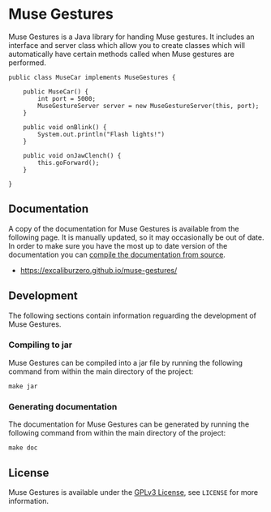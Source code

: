# Muse Gestures
Muse Gestures is a Java library for handing Muse gestures. It includes an interface and server class which allow you to create classes which will automatically have certain methods called when Muse gestures are performed.

```
public class MuseCar implements MuseGestures {

	public MuseCar() {
		int port = 5000;
		MuseGestureServer server = new MuseGestureServer(this, port);
	}

	public void onBlink() {
		System.out.println("Flash lights!")
	}

	public void onJawClench() {
		this.goForward();
	}

}
```

## Documentation
A copy of the documentation for Muse Gestures is available from the following page. It is manually updated, so it may occasionally be out of date. In order to make sure you have the most up to date version of the documentation you can [compile the documentation from source](#generating-documentation).

* https://excaliburzero.github.io/muse-gestures/

## Development
The following sections contain information reguarding the development of Muse Gestures.

### Compiling to jar
Muse Gestures can be compiled into a jar file by running the following command from within the main directory of the project:

```
make jar
```

### Generating documentation
The documentation for Muse Gestures can be generated by running the following command from within the main directory of the project:

```
make doc
```

## License
Muse Gestures is available under the [GPLv3 License](https://www.gnu.org/licenses/gpl-3.0.html), see `LICENSE` for more information.

